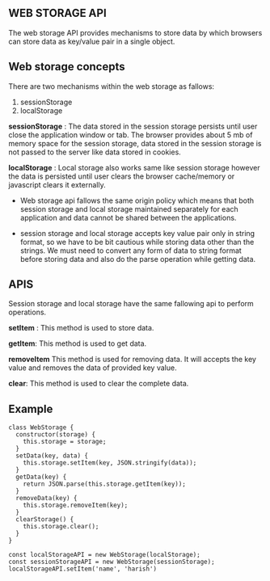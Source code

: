## WEB STORAGE API

The web storage API provides mechanisms to store data by which browsers can store data as key/value pair in a single object.

## Web storage concepts

There are two mechanisms within the web storage as fallows:

1. sessionStorage
2. localStorage

**sessionStorage** : The data stored in the session storage persists until user close the application window or tab. The browser provides about 5 mb of memory space for the session storage, data stored in the session storage is not passed to the server like data stored in cookies.

**localStorage** : Local storage also works same like session storage however the data is persisted until user clears the browser cache/memory or javascript clears it externally.

- Web storage api fallows the same origin policy which means that both session storage and local storage maintained separately for each application and data cannot be shared between the applications.

- session storage and local storage accepts key value pair only in string format, so we have to be bit cautious while storing data other than the strings. We must need to convert any form of data to string format before storing data and also do the parse operation while getting data.

## APIS

Session storage and local storage have the same fallowing api to perform operations.

**setItem** : This method is used to store data.

**getItem**: This method is used to get data.

**removeItem** This method is used for removing data. It will accepts the key value and removes the data of provided key value.

**clear**: This method is used to clear the complete data.

## Example

```
class WebStorage {
  constructor(storage) {
    this.storage = storage;
  }
  setData(key, data) {
    this.storage.setItem(key, JSON.stringify(data));
  }
  getData(key) {
    return JSON.parse(this.storage.getItem(key));
  }
  removeData(key) {
    this.storage.removeItem(key);
  }
  clearStorage() {
    this.storage.clear();
  }
}

const localStorageAPI = new WebStorage(localStorage);
const sessionStorageAPI = new WebStorage(sessionStorage);
localStorageAPI.setItem('name', 'harish')

```
